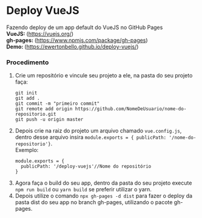 # Deploy VueJS
Fazendo deploy de um app default do VueJS no GitHub Pages<br/>
<Strong>VueJS: </Strong>(https://vuejs.org/)<br/>
<Strong>gh-pages: </Strong>(https://www.npmjs.com/package/gh-pages)<br/>
<Strong>Demo: </Strong>(https://ewertonbello.github.io/deploy-vuejs/)

### Procedimento

1. Crie um repositório e vincule seu projeto a ele, na pasta do seu projeto faça:
    ```
    git init
    git add .
    git commit -m "primeiro commit"
    git remote add origin https://github.com/NomeDeUsuario/nome-do-repositorio.git
    git push -u origin master
    ```
2. Depois crie na raiz do projeto um arquivo chamado `vue.config.js`, dentro desse arquivo insira `module.exports = { publicPath: '/nome-do-repositorio'}`. 
<br/>Exemplo:
    ```
    module.exports = {
	  publicPath: '/deploy-vuejs'//Nome do repositório
    }
    ```
3. Agora faça o build do seu app, dentro da pasta do seu projeto execute `npm run build` ou `yarn build` se preferir utilizar o yarn.
4. Depois utilize o comando `npx gh-pages -d dist` para fazer o deploy da pasta dist do seu app no branch gh-pages, utilizando o pacote gh-pages.
